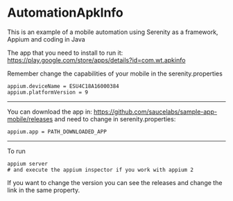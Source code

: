 # AutomationApkInfo
This is an example of a mobile automation using Serenity as a framework, Appium and coding in Java

The app that you need to install to run it: https://play.google.com/store/apps/details?id=com.wt.apkinfo

Remember change the capabilities of your mobile in the serenity.properties 
```
appium.deviceName = ESU4C18A16000384
appium.platformVersion = 9
```
------------
You can download the app in: https://github.com/saucelabs/sample-app-mobile/releases
and need to change in serenity.properties: 
```
appium.app = PATH_DOWNLOADED_APP
```
------------

To run
```
appium server
# and execute the appium inspector if you work with appium 2
```
If you want to change the version you can see the releases and change the link in the same property.


